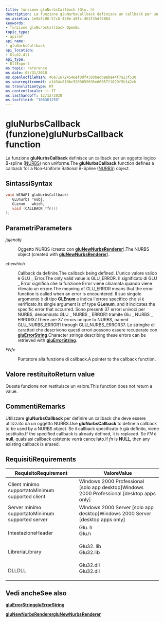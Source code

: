 ```yaml
---
title: funzione gluNurbsCallback (Glu. h)
description: La funzione gluNurbsCallback definisce un callback per un oggetto logico B-spline (NURBS) non uniforme.
ms.assetid: 1e9afc00-57c6-459e-a9fc-463f45df2084
keywords:
- funzione gluNurbsCallback OpenGL
topic_type:
- apiref
api_name:
- gluNurbsCallback
api_location:
- Glu32.dll
api_type:
- DllExport
ms.topic: reference
ms.date: 05/31/2018
ms.openlocfilehash: 40a716724546ef0df4300bedb9aba44f7a23f530
ms.sourcegitcommit: a1494c819bc5200050696e66057f1020f5b142cb
ms.translationtype: MT
ms.contentlocale: it-IT
ms.lasthandoff: 12/12/2020
ms.locfileid: "106301258"
---
```

# <a name="glunurbscallback-function"></a><span data-ttu-id="fa973-104">gluNurbsCallback (funzione)</span><span class="sxs-lookup"><span data-stu-id="fa973-104">gluNurbsCallback function</span></span>

<span data-ttu-id="fa973-105">La funzione **gluNurbsCallback** definisce un callback per un oggetto logico B-spline ([NURBS](using-nurbs-curves-and-surfaces.md)) non uniforme.</span><span class="sxs-lookup"><span data-stu-id="fa973-105">The **gluNurbsCallback** function defines a callback for a Non-Uniform Rational B-Spline ([NURBS](using-nurbs-curves-and-surfaces.md)) object.</span></span>

## <a name="syntax"></a><span data-ttu-id="fa973-106">Sintassi</span><span class="sxs-lookup"><span data-stu-id="fa973-106">Syntax</span></span>


```C++
void WINAPI gluNurbsCallback(
   GLUnurbs *nobj,
   GLenum   which,
   void (CALLBACK *fn)()
);
```



## <a name="parameters"></a><span data-ttu-id="fa973-107">Parametri</span><span class="sxs-lookup"><span data-stu-id="fa973-107">Parameters</span></span>

<dl> <dt>

<span data-ttu-id="fa973-108">*juje*</span><span class="sxs-lookup"><span data-stu-id="fa973-108">*nobj*</span></span> 
</dt> <dd>

<span data-ttu-id="fa973-109">Oggetto NURBS (creato con [**gluNewNurbsRenderer**](glunewnurbsrenderer.md)).</span><span class="sxs-lookup"><span data-stu-id="fa973-109">The NURBS object (created with [**gluNewNurbsRenderer**](glunewnurbsrenderer.md)).</span></span>

</dd> <dt>

<span data-ttu-id="fa973-110">*che*</span><span class="sxs-lookup"><span data-stu-id="fa973-110">*which*</span></span> 
</dt> <dd>

<span data-ttu-id="fa973-111">Callback da definire.</span><span class="sxs-lookup"><span data-stu-id="fa973-111">The callback being defined.</span></span> <span data-ttu-id="fa973-112">L'unico valore valido è GLU \_ Error.</span><span class="sxs-lookup"><span data-stu-id="fa973-112">The only valid value is GLU\_ERROR.</span></span> <span data-ttu-id="fa973-113">Il significato di GLU \_ Error significa che la funzione Error viene chiamata quando viene rilevato un errore.</span><span class="sxs-lookup"><span data-stu-id="fa973-113">The meaning of GLU\_ERROR means that the error function is called when an error is encountered.</span></span> <span data-ttu-id="fa973-114">Il suo singolo argomento è di tipo **GLEnum** e indica l'errore specifico che si è verificato.</span><span class="sxs-lookup"><span data-stu-id="fa973-114">Its single argument is of type **GLenum**, and it indicates the specific error that occurred.</span></span> <span data-ttu-id="fa973-115">Sono presenti 37 errori univoci per NURBS, denominato GLU \_ NURBS \_ ERROR1 tramite Glu \_ NURBS \_ ERROR37.</span><span class="sxs-lookup"><span data-stu-id="fa973-115">There are 37 errors unique to NURBS, named GLU\_NURBS\_ERROR1 through GLU\_NURBS\_ERROR37.</span></span> <span data-ttu-id="fa973-116">Le stringhe di caratteri che descrivono questi errori possono essere recuperate con [**gluErrorString**](gluerrorstring.md).</span><span class="sxs-lookup"><span data-stu-id="fa973-116">Character strings describing these errors can be retrieved with [**gluErrorString**](gluerrorstring.md).</span></span>

</dd> <dt>

<span data-ttu-id="fa973-117">*FN*</span><span class="sxs-lookup"><span data-stu-id="fa973-117">*fn*</span></span> 
</dt> <dd>

<span data-ttu-id="fa973-118">Puntatore alla funzione di callback.</span><span class="sxs-lookup"><span data-stu-id="fa973-118">A pointer to the callback function.</span></span>

</dd> </dl>

## <a name="return-value"></a><span data-ttu-id="fa973-119">Valore restituito</span><span class="sxs-lookup"><span data-stu-id="fa973-119">Return value</span></span>

<span data-ttu-id="fa973-120">Questa funzione non restituisce un valore.</span><span class="sxs-lookup"><span data-stu-id="fa973-120">This function does not return a value.</span></span>

## <a name="remarks"></a><span data-ttu-id="fa973-121">Commenti</span><span class="sxs-lookup"><span data-stu-id="fa973-121">Remarks</span></span>

<span data-ttu-id="fa973-122">Utilizzare **gluNurbsCallback** per definire un callback che deve essere utilizzato da un oggetto NURBS.</span><span class="sxs-lookup"><span data-stu-id="fa973-122">Use **gluNurbsCallback** to define a callback to be used by a NURBS object.</span></span> <span data-ttu-id="fa973-123">Se il callback specificato è già definito, viene sostituito.</span><span class="sxs-lookup"><span data-stu-id="fa973-123">If the specified callback is already defined, it is replaced.</span></span> <span data-ttu-id="fa973-124">Se *FN* è **null**, qualsiasi callback esistente verrà cancellato.</span><span class="sxs-lookup"><span data-stu-id="fa973-124">If *fn* is **NULL**, then any existing callback is erased.</span></span>

## <a name="requirements"></a><span data-ttu-id="fa973-125">Requisiti</span><span class="sxs-lookup"><span data-stu-id="fa973-125">Requirements</span></span>



| <span data-ttu-id="fa973-126">Requisito</span><span class="sxs-lookup"><span data-stu-id="fa973-126">Requirement</span></span> | <span data-ttu-id="fa973-127">Valore</span><span class="sxs-lookup"><span data-stu-id="fa973-127">Value</span></span> |
|-------------------------------------|--------------------------------------------------------------------------------------|
| <span data-ttu-id="fa973-128">Client minimo supportato</span><span class="sxs-lookup"><span data-stu-id="fa973-128">Minimum supported client</span></span><br/> | <span data-ttu-id="fa973-129">Windows 2000 Professional \[solo app desktop\]</span><span class="sxs-lookup"><span data-stu-id="fa973-129">Windows 2000 Professional \[desktop apps only\]</span></span><br/>                           |
| <span data-ttu-id="fa973-130">Server minimo supportato</span><span class="sxs-lookup"><span data-stu-id="fa973-130">Minimum supported server</span></span><br/> | <span data-ttu-id="fa973-131">Windows 2000 Server \[solo app desktop\]</span><span class="sxs-lookup"><span data-stu-id="fa973-131">Windows 2000 Server \[desktop apps only\]</span></span><br/>                                 |
| <span data-ttu-id="fa973-132">Intestazione</span><span class="sxs-lookup"><span data-stu-id="fa973-132">Header</span></span><br/>                   | <dl> <span data-ttu-id="fa973-133"><dt>Glu. h</dt></span><span class="sxs-lookup"><span data-stu-id="fa973-133"><dt>Glu.h</dt></span></span> </dl>     |
| <span data-ttu-id="fa973-134">Libreria</span><span class="sxs-lookup"><span data-stu-id="fa973-134">Library</span></span><br/>                  | <dl> <span data-ttu-id="fa973-135"><dt>Glu32. lib</dt></span><span class="sxs-lookup"><span data-stu-id="fa973-135"><dt>Glu32.lib</dt></span></span> </dl> |
| <span data-ttu-id="fa973-136">DLL</span><span class="sxs-lookup"><span data-stu-id="fa973-136">DLL</span></span><br/>                      | <dl> <span data-ttu-id="fa973-137"><dt>Glu32.dll</dt></span><span class="sxs-lookup"><span data-stu-id="fa973-137"><dt>Glu32.dll</dt></span></span> </dl> |



## <a name="see-also"></a><span data-ttu-id="fa973-138">Vedi anche</span><span class="sxs-lookup"><span data-stu-id="fa973-138">See also</span></span>

<dl> <dt>

[<span data-ttu-id="fa973-139">**gluErrorString**</span><span class="sxs-lookup"><span data-stu-id="fa973-139">**gluErrorString**</span></span>](gluerrorstring.md)
</dt> <dt>

[<span data-ttu-id="fa973-140">**gluNewNurbsRenderer**</span><span class="sxs-lookup"><span data-stu-id="fa973-140">**gluNewNurbsRenderer**</span></span>](glunewnurbsrenderer.md)
</dt> </dl>

 

 





